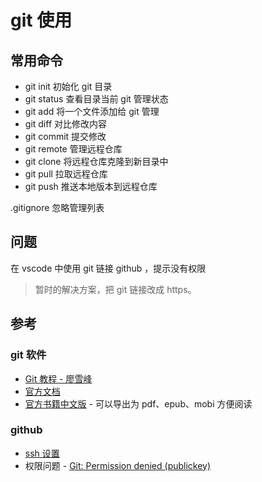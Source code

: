 # git 使用

## 常用命令

* git init 初始化 git 目录
* git status 查看目录当前 git 管理状态
* git add 将一个文件添加给 git 管理
* git diff 对比修改内容
* git commit 提交修改
* git remote 管理远程仓库
* git clone 将远程仓库克隆到新目录中
* git pull 拉取远程仓库
* git push 推送本地版本到远程仓库

.gitignore 忽略管理列表

## 问题

在 vscode 中使用 git 链接 github ，提示没有权限

> 暂时的解决方案，把 git 链接改成 https。

## 参考

### git 软件

* [Git 教程 - 廖雪峰](https://www.liaoxuefeng.com/wiki/0013739516305929606dd18361248578c67b8067c8c017b000)
* [官方文档](https://git-scm.com/docs)
* [官方书籍中文版](https://git-scm.com/book/zh/v2) - 可以导出为 pdf、epub、mobi 方便阅读

### github

* [ssh 设置](https://help.github.com/articles/connecting-to-github-with-ssh/)
* 权限问题 - [Git: Permission denied (publickey)](https://github.com/Microsoft/vscode/issues/42039)
